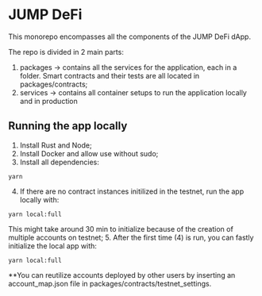 # JUMP DeFi

This monorepo encompasses all the components of the JUMP DeFi dApp.

The repo is divided in 2 main parts:
1. packages -> contains all the services for the application, each in a folder. Smart contracts and their tests are all located in packages/contracts;
2. services -> contains all container setups to run the application locally and in production

## Running the app locally

1. Install Rust and Node;
2. Install Docker and allow use without sudo;
3. Install all dependencies:
```
yarn
```
4. If there are no contract instances initilized in the testnet, run the app locally with:
```
yarn local:full
```
This might take around 30 min to initialize because of the creation of multiple accounts on testnet;
5. After the first time (4) is run, you can fastly initialize the local app with:
```
yarn local:full
```

**You can reutilize accounts deployed by other users by inserting an account_map.json file in packages/contracts/testnet_settings.
